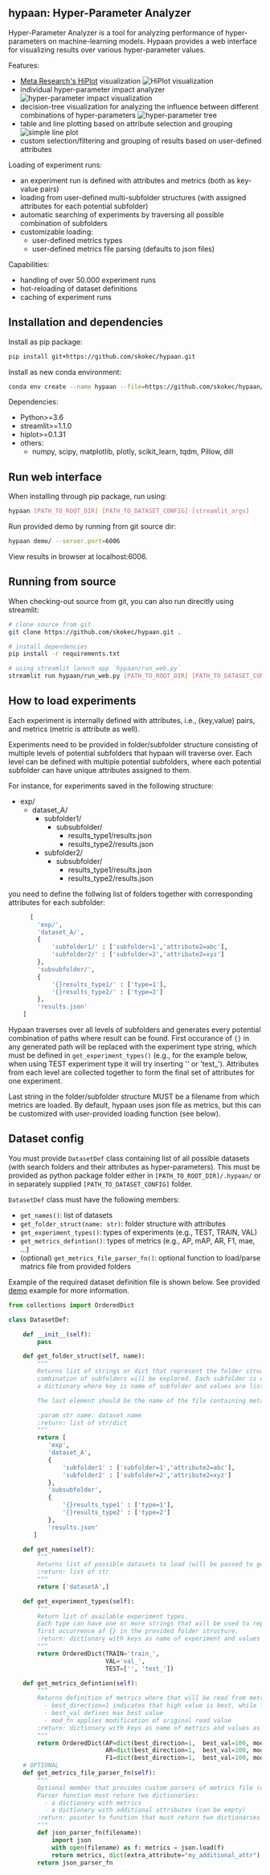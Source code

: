 ## hypaan: Hyper-Parameter Analyzer

Hyper-Parameter Analyzer is a tool for analyzing performance of hyper-parameters on machine-learning models. 
Hypaan provides a web interface for visualizing results over various hyper-parameter values. 

Features:
 * [Meta Research's HiPlot](https://github.com/facebookresearch/hiplot) visualization
   ![HiPlot visualization](/res/screenshot-hiplot.png)
 * individual hyper-parameter impact analyzer
   ![hyper-parameter impact visualization](/res/screenshot-hyperimpact.png)
 * decision-tree visualization for analyzing the influence between different combinations of hyper-parameters
   ![hyper-parameter tree](/res/screenshot-hypertree.png)
 * table and line plotting based on attribute selection and grouping  
   ![simple line plot](/res/screenshot-lineplot.png)
 * custom selection/filtering and grouping of results based on user-defined attributes 
   
Loading of experiment runs:
 * an experiment run is defined with attributes and metrics (both as key-value pairs)
 * loading from user-defined multi-subfolder structures (with assigned attributes for each potential subfolder)
 * automatic searching of experiments by traversing all possible combination of subfolders  
 * customizable loading:
   * user-defined metrics types
   * user-defined metrics file parsing (defaults to json files)

Capabilities:
 * handling of over 50.000 experiment runs 
 * hot-reloading of dataset definitions
 * caching of experiment runs
  
## Installation and dependencies 

Install as pip package:
```bash
pip install git+https://github.com/skokec/hypaan.git
```

Install as new conda environment:
```bash
conda env create --name hypaan --file=https://github.com/skokec/hypaan/raw/master/environment.yml
```

Dependencies:
 * Python>=3.6
 * streamlit>=1.1.0 
 * hiplot>=0.1.31
 * others:
   * numpy, scipy, matplotlib, plotly, scikit_learn, tqdm, Pillow, dill

## Run web interface

When installing through pip package, run using:
```bash
hypaan [PATH_TO_ROOT_DIR] [PATH_TO_DATASET_CONFIG] [streamlit_args]
```
Run provided demo by running from git source dir:
```bash
hypaan demo/ --server.port=6006
```
View results in browser at localhost:6006.

## Running from source

When checking-out source from git, you can also run direcitly using streamlit:
```bash
# clone source from git
git clone https://github.com/skokec/hypaan.git . 

# install dependencies
pip install -r requirements.txt

# using streamlit lanuch app `hypaan/run_web.py`
streamlit run hypaan/run_web.py [PATH_TO_ROOT_DIR] [PATH_TO_DATASET_CONFIG] [streamlit_args]
```

## How to load experiments

Each experiment is internally defined with attributes, i.e., (key,value) pairs, and metrics (metric is attribute as well).

Experiments need to be provided in folder/subfolder structure consisting of multiple levels of potential subfolders that
hypaan will traverse over. Each level can be defined with multiple potential subfolders, where each potential 
subfolder can have unique attributes assigned to them. 

For instance, for experiments saved in the following structure:
 * exp/
   * dataset_A/
     * subfolder1/
       * subsubfolder/
         * results_type1/results.json
         * results_type2/results.json
     * subfolder2/
       * subsubfolder/
         * results_type1/results.json
         * results_type2/results.json 

you need to define the follwing list of folders together with corresponding attributes for each subfolder:
```python
      [
        'exp/',
        'dataset_A/',
        {
            'subfolder1/' : ['subfolder=1','attribute2=abc'],
            'subfolder2/' : ['subfolder=2','attribute2=xyz']
        },
        'subsubfolder/',        
        {
            '{}results_type1/' : ['type=1'],
            '{}results_type2/' : ['type=2']
        },
        'results.json'
    ]
```

Hypaan traverses over all levels of subfolders and generates every potential combination of paths where result can 
be found. First occurance of `{}` in any generated path will be replaced with the experiment type string, which must be
defined in `get_experiment_types()` (e.g., for the example below, when using TEST experiment type it will try inserting 
'' or 'test_'). Attributes from each level are collected together to form the final set of attributes for one experiment.

Last string in the folder/subfolder structure MUST be a filename from which metrics are loaded. By default, hypaan uses json
file as metrics, but this can be customized with user-provided loading function (see below).

## Dataset config

You must provide `DatasetDef` class containing list of all possible datasets (with search folders and their 
attributes as hyper-parameters). This must be provided as python package folder either in `[PATH_TO_ROOT_DIR]/.hypaan/` 
or in separately supplied `[PATH_TO_DATASET_CONFIG]` folder.

`DatasetDef` class must have the following members:
 * `get_names()`: list of datasets 
 * `get_folder_struct(name: str)`: folder structure with attributes
 * `get_experiment_types()`: types of experiments (e.g., TEST, TRAIN, VAL)
 * `get_metrics_defintion()`: types of metrics (e.g., AP, mAP, AR, F1, mae, ...)
 * (optional) `get_metrics_file_parser_fn()`: optional function to load/parse matrics file from provided folders

Example of the required dataset definition file is shown below. See provided [demo](/demo/.hypaan/__init__.py) example 
for more information.

```python
from collections import OrderedDict

class DatasetDef:

    def __init__(self):
        pass

    def get_folder_struct(self, name):
        """
        Returns list of strings or dict that represent the folder structure for searching. All possible
        combination of subfolders will be explored. Each subfolder is defined either by string (name of subfolder) or
        a dictionary where key is name of subfolder and values are list of attributes,

        The last element should be the name of the file containing metrics.

        :param str name: dataset name
        :return: list of str/dict
        """
        return [
           'exp',
           'dataset_A',
           {
               'subfolder1' : ['subfolder=1','attribute2=abc'],
               'subfolder2' : ['subfolder=2','attribute2=xyz']
           },
           'subsubfolder',        
           {
               '{}results_type1' : ['type=1'],
               '{}results_type2' : ['type=2']
           },
           'results.json'
       ]

    def get_names(self):
        """
        Returns list of possible datasets to load (will be passed to get_folder_struct)
        :return: list of str
        """
        return ['datasetA',]

    def get_experiment_types(self):
        """
        Return list of available experiment types.
        Each type can have one or more strings that will be used to replace the
        first occurrence of {} in the provided folder structure.
        :return: dictionary with keys as name of experiment and values as str or list of str
        """
        return OrderedDict(TRAIN='train_',
                           VAL='val_',
                           TEST=['', 'test_'])

    def get_metrics_defintion(self):
        """
        Returns definition of metrics where that will be read from metrics file:
          - best_direction=1 indicates that high value is best, while for best_direction=-1, lowest value is best
          - best_val defines max best value
          - mod_fn applies modification of original read value
        :return: dictionary with keys as name of metrics and values as its options
        """
        return OrderedDict(AP=dict(best_direction=1,  best_val=100, mod_fn=lambda x: x*100),
                           AR=dict(best_direction=1,  best_val=100, mod_fn=lambda x: x*100),
                           F1=dict(best_direction=1,  best_val=100, mod_fn=lambda x: x*100))
    # OPTIONAL 
    def get_metrics_file_parser_fn(self):
        """
        Optional member that provides custom parsers of metrics file (default version loads metrics from json file)
        Parser function must return two dictionaries:
          - a dictionary with metrics
          - a dictionary with additional attributes (can be empty)
        :return: pointer to function that must return two dictionaries
        """
        def json_parser_fn(filename):
            import json
            with open(filename) as f: metrics = json.load(f)
            return metrics, dict(extra_attribute="my_additional_attr")
        return json_parser_fn
```

